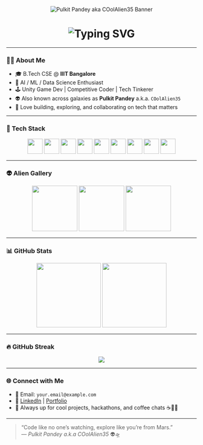 <!-- Banner -->
<p align="center">
  <img src="https://coolalien35.github.io/banner.png" alt="Pulkit Pandey aka COolAlien35 Banner" />
</p>

<!-- Typing animation -->
<h1 align="center">
  <img src="https://readme-typing-svg.demolab.com?font=Orbitron&size=24&pause=1000&color=00F7FF&center=true&vCenter=true&width=435&lines=👋+Hey+Earthlings!+I'm+Pulkit+Pandey+(aka+COolAlien35);🚀+AI+%7C+ML+%7C+DS+Explorer;🛸+Unity+Dev+%7C+C%2B%2B+%7C+Python+%7C+C%23+Lover" alt="Typing SVG" />
</h1>

---

### 👨‍🚀 About Me

- 🎓 B.Tech CSE @ **IIIT Bangalore**
- 🧠 AI / ML / Data Science Enthusiast  
- 🕹️ Unity Game Dev | Competitive Coder | Tech Tinkerer  
- 👽 Also known across galaxies as **Pulkit Pandey** a.k.a. `COolAlien35`
- 🌟 Love building, exploring, and collaborating on tech that matters

---

### 🧰 Tech Stack

<p align="center">
  <img src="https://cdn.jsdelivr.net/gh/devicons/devicon/icons/python/python-original.svg" width="40" />
  <img src="https://cdn.jsdelivr.net/gh/devicons/devicon/icons/c/c-original.svg" width="40" />
  <img src="https://cdn.jsdelivr.net/gh/devicons/devicon/icons/cplusplus/cplusplus-original.svg" width="40" />
  <img src="https://cdn.jsdelivr.net/gh/devicons/devicon/icons/csharp/csharp-original.svg" width="40" />
  <img src="https://cdn.jsdelivr.net/gh/devicons/devicon/icons/html5/html5-original.svg" width="40" />
  <img src="https://cdn.jsdelivr.net/gh/devicons/devicon/icons/jupyter/jupyter-original.svg" width="40" />
  <img src="https://cdn.jsdelivr.net/gh/devicons/devicon/icons/pandas/pandas-original.svg" width="40" />
  <img src="https://cdn.jsdelivr.net/gh/devicons/devicon/icons/numpy/numpy-original.svg" width="40" />
  <img src="https://cdn.jsdelivr.net/gh/devicons/devicon/icons/unity/unity-original.svg" width="40" />
</p>

---

### 👽 Alien Gallery

<p align="center">
  <img src="https://media.giphy.com/media/QNFhOolVeCzPQ2Mx85/giphy.gif" width="120" />
  <img src="https://media.giphy.com/media/Nx0rz3jtxtEre/giphy.gif" width="120" />
  <img src="https://media.giphy.com/media/h5yFfLhXnqMyk/giphy.gif" width="120" />
</p>

---

### 📊 GitHub Stats

<p align="center">
  <img src="https://github-readme-stats.vercel.app/api?username=COolAlien35&show_icons=true&theme=tokyonight" height="170" />
  <img src="https://github-readme-stats.vercel.app/api/top-langs/?username=COolAlien35&layout=compact&theme=tokyonight" height="170" />
</p>

---

### 🔥 GitHub Streak

<p align="center">
  <img src="https://streak-stats.demolab.com?user=COolAlien35&theme=tokyonight&date_format=M%20j%5B%2C%20Y%5D" />
</p>

---

### 🌐 Connect with Me

- 📧 Email: `your.email@example.com`
- 🔗 [LinkedIn](https://linkedin.com/in/your-profile) | [Portfolio](https://your-portfolio.com)
- 💬 Always up for cool projects, hackathons, and coffee chats ☕👨‍🚀

---

> “Code like no one’s watching, explore like you’re from Mars.”  
> — *Pulkit Pandey a.k.a COolAlien35* 👽🛸
